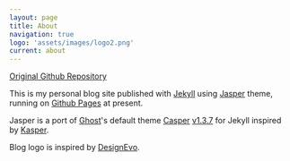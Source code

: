 ```yaml
---
layout: page
title: About
navigation: true
logo: 'assets/images/logo2.png'
current: about
---
```


[Original Github Repository](https://github.com/adstellaria/adstellaria.github.io)

This is my personal blog site published with [Jekyll](https://jekyllrb.com/) using [Jasper](https://github.com/jekyllt/jasper/) theme, running on [Github Pages](https://docs.github.com/en/pages) at present.

Jasper is a port of [Ghost](https://ghost.org)'s default theme [Casper](https://github.com/tryghost/casper) [v1.3.7](https://github.com/TryGhost/Casper/releases/tag/1.3.7) for Jekyll inspired by [Kasper](https://github.com/rosario/kasper).

Blog logo is inspired by [DesignEvo](https://www.designevo.com).
